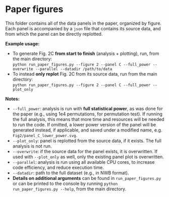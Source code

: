 # Paper figures

This folder contains all of the data panels in the paper, organized by figure. 
Each panel is accompanied by a `json` file that contains its source data, and 
from which the panel can be directly replotted.

**Example usage:**  
- To generate Fig. 2C **from start to finish** (analysis + plotting), 
run, from the main directory:   
`python run_paper_figures.py --figure 2 --panel C --full_power --overwrite --parallel --datadir /path/to/data`  
- To instead **only replot** Fig. 2C from its source data, run from the main directory:  
`python run_paper_figures.py --figure 2 --panel C --full_power --plot_only`  

**Notes:** 
- `--full_power`: analysis is run with **full statistical power**, as was done 
for the paper (e.g., using 1e4 permutations, for permutation test). If 
running the full analysis, this means that more time and resources will be 
needed to run the code. If omitted, a lower power version of the panel will be  
generated instead, if applicable, and saved under a modified name, 
e.g. `Fig2/panel_C_lower_power.svg`.
- `--plot_only`: panel is replotted from the source data, if it exists. The 
full analysis is not run.
- `--overwrite`: if the source data for the panel exists, it is overwritten. 
If used with `--plot_only` as well, only the existing panel plot is overwritten.
- `--parallel`: analysis is run using all available CPU cores, to increase code 
efficiency, and reduce execution time.
- `--datadir`: path to the full dataset (e.g., in NWB format).  
- **Details on additional arguments** can be found in `run_paper_figures.py` or 
can be printed to the console by running `python run_paper_figures.py --help`, 
from the main directory.

